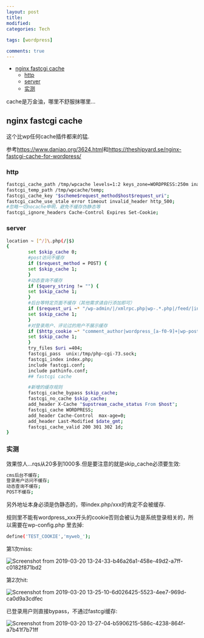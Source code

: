 ```yaml
---
layout: post
title:
modified:
categories: Tech
 
tags: [wordpress]

comments: true
---
```


<!-- TOC -->

- [nginx fastcgi cache](#nginx-fastcgi-cache)
    - [http](#http)
    - [server](#server)
    - [实测](#实测)

<!-- /TOC -->

cache是万金油，哪里不舒服抹哪里...

## nginx fastcgi cache

这个比wp任何cache插件都来的猛.


参考<https://www.daniao.org/3624.html>和<https://theshipyard.se/nginx-fastcgi-cache-for-wordpress/>


### http
```sh
fastcgi_cache_path /tmp/wpcache levels=1:2 keys_zone=WORDPRESS:250m inactive=1d max_size=1G;
fastcgi_temp_path /tmp/wpcache/temp;
fastcgi_cache_key "$scheme$request_method$host$request_uri";
fastcgi_cache_use_stale error timeout invalid_header http_500;
#忽略一切nocache申明，避免不缓存伪静态等
fastcgi_ignore_headers Cache-Control Expires Set-Cookie;
```
### server
```sh
location ~ [^/]\.php(/|$)
{
        set $skip_cache 0;
        #post访问不缓存
        if ($request_method = POST) {
        set $skip_cache 1;
        }
        #动态查询不缓存
        if ($query_string != "") {
        set $skip_cache 1;
        }
        #后台等特定页面不缓存（其他需求请自行添加即可）
        if ($request_uri ~* "/wp-admin/|/xmlrpc.php|wp-.*.php|/feed/|index.php|sitemap(_index)?.xml") {
        set $skip_cache 1;
        }
        #对登录用户、评论过的用户不展示缓存
        if ($http_cookie ~* "comment_author|wordpress_[a-f0-9]+|wp-postpass|wordpress_no_cache|wordpress_logged_in") {
        set $skip_cache 1;
        }
        try_files $uri =404;
        fastcgi_pass  unix:/tmp/php-cgi-73.sock;
        fastcgi_index index.php;
        include fastcgi.conf;
        include pathinfo.conf;
        ## fastcgi cache

        #新增的缓存规则
        fastcgi_cache_bypass $skip_cache;
        fastcgi_no_cache $skip_cache;
        add_header X-Cache "$upstream_cache_status From $host";
        fastcgi_cache WORDPRESS;
        add_header Cache-Control  max-age=0;
        add_header Last-Modified $date_gmt;
        fastcgi_cache_valid 200 301 302 1d;
}
```
### 实测

效果惊人...rqs从20多到1000多.但是要注意的就是skip_cache必须要生效:
```sh
cms后台不缓存;
登录用户访问不缓存;
动态查询不缓存;
POST不缓存;
```
另外地址本身必須是伪静态的，带index.php/xxx的肯定不会被缓存.

规则里不能有wordpress_xxx开头的cookie否则会被认为是系统登录相关的，所以需要在wp-config.php 里去掉:
```sh
define('TEST_COOKIE','myweb_');
```

第1次miss:

![Screenshot from 2019-03-20 13-24-33-b46a26a1-458e-49d2-a7ff-c0182f871bd2](https://images-1257933000.cos.ap-chengdu.myqcloud.com/Screenshot%20from%202019-03-20%2013-24-33-b46a26a1-458e-49d2-a7ff-c0182f871bd2.png)

第2次hit:

![Screenshot from 2019-03-20 13-25-10-6d026425-5523-4ee7-969d-ca0d9a3cdfec](https://images-1257933000.cos.ap-chengdu.myqcloud.com/Screenshot%20from%202019-03-20%2013-25-10-6d026425-5523-4ee7-969d-ca0d9a3cdfec.png)

已登录用户则直接bypass，不通过fastcgi缓存:

![Screenshot from 2019-03-20 13-27-04-b5906215-586c-4238-864f-a7b41f7b71ff](https://images-1257933000.cos.ap-chengdu.myqcloud.com/Screenshot%20from%202019-03-20%2013-27-04-b5906215-586c-4238-864f-a7b41f7b71ff.png)
